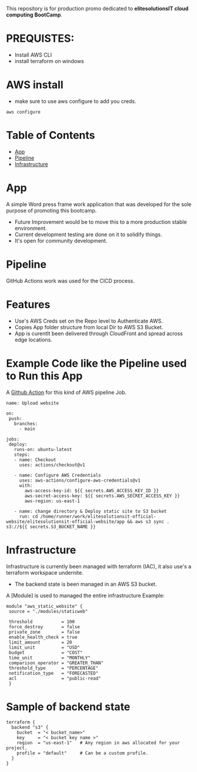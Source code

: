This repository is for production promo dedicated to **elitesolutionsIT cloud computing BootCamp**.

# PREQUISTES:
 - Install AWS CLI
 - install terraform on windows

# AWS install
 - make sure to use aws configure to add you creds.
 ```
 aws configure
 ```

# Table of Contents
* [App](#App)
* [Pipeline](#Pipeline)
* [Infrastructure](#Infrastructure)

# App
 A simple Word press frame work application that was developed for the sole purpose of promoting this bootcamp.
 - Future Improvement would be to move this to a more production stable environment.
 - Current development testing are done on it to solidify things.
 - It's open for community development.


 # Pipeline
 GitHub Actions work was used for the CICD process.
 # Features
 - Use's AWS Creds set on the Repo level to Authenticate AWS.
 - Copies App folder structure from local Dir to AWS S3 Bucket.
 - App is curentlt been delivered through CloudFront and spread across edge locations.

 # Example Code like the Pipeline used to Run this App
 A [Github Action](https://github.com/features/actions) for this kind of AWS pipeline Job.
 ```
 name: Upload website

on:
  push:
    branches:
      - main

jobs:
  deploy:
    runs-on: ubuntu-latest
    steps:
    - name: Checkout
      uses: actions/checkout@v1

    - name: Configure AWS Credentials
      uses: aws-actions/configure-aws-credentials@v1
      with:
        aws-access-key-id: ${{ secrets.AWS_ACCESS_KEY_ID }}
        aws-secret-access-key: ${{ secrets.AWS_SECRET_ACCESS_KEY }}
        aws-region: us-east-1

    - name: change directory & Deploy static site to S3 bucket
      run: cd /home/runner/work/elitesolutionsit-official-website/elitesolutionsit-official-website/app && aws s3 sync . s3://${{ secrets.S3_BUCKET_NAME }}
```

 # Infrastructure
 Infrastructure is currently been managed with terraform (IAC), it also use's a terraform workspace undernite.
 - The backend state is been managed in an AWS S3 bucket.

 A [Module] is used to managed the entire infrastructure
 Example:
 ```
 module "aws_static_website" {
  source = "./modules/staticweb"

  threshold           = 100
  force_destroy       = false
  private_zone        = false
  enable_health_check = true
  limit_amount        = 20
  limit_unit          = "USD"
  budget              = "COST"
  time_unit           = "MONTHLY"
  comparison_operator = "GREATER_THAN"
  threshold_type      = "PERCENTAGE"
  notification_type   = "FORECASTED"
  acl                 = "public-read"
  }
```
# Sample of backend state
```
terraform {
  backend "s3" {
    bucket  = "< bucket_name>"
    key     = "< bucket key name >"
    region  = "us-east-1"   # Any region in aws allocated for your project.
    profile = "default"     # Can be a custom profile.
  }
}
```